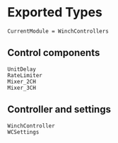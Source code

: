 # Exported Types

```@meta
CurrentModule = WinchControllers
```

## Control components
```@docs
UnitDelay
RateLimiter
Mixer_2CH
Mixer_3CH
```

## Controller and settings
```@docs
WinchController
WCSettings
```
